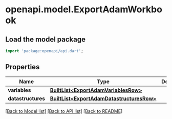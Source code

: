 # openapi.model.ExportAdamWorkbook

## Load the model package
```dart
import 'package:openapi/api.dart';
```

## Properties
Name | Type | Description | Notes
------------ | ------------- | ------------- | -------------
**variables** | [**BuiltList&lt;ExportAdamVariablesRow&gt;**](ExportAdamVariablesRow.md) |  | [optional] 
**datastructures** | [**BuiltList&lt;ExportAdamDatastructuresRow&gt;**](ExportAdamDatastructuresRow.md) |  | [optional] 

[[Back to Model list]](../README.md#documentation-for-models) [[Back to API list]](../README.md#documentation-for-api-endpoints) [[Back to README]](../README.md)


